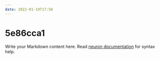 ```yaml
---
date: 2022-01-19T17:50
---
```


# 5e86cca1

Write your Markdown content here. Read [neuron documentation](https://neuron.zettel.page/2011404.html) for syntax help.

